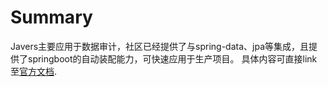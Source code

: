 # Summary
Javers主要应用于数据审计，社区已经提供了与spring-data、jpa等集成，且提供了springboot的自动装配能力，可快速应用于生产项目。
具体内容可直接link至[官方文档](https://javers.org/documentation/).